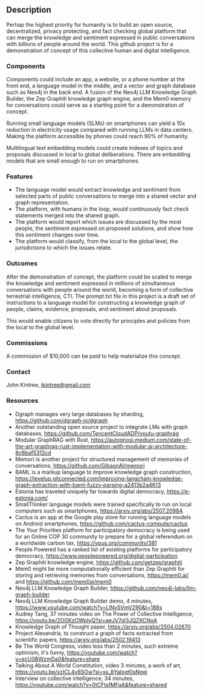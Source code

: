 ## Description
Perhap the highest priority for humanity is to build an open source, decentralized, privacy protecting, and fact checking global platform that can merge the knowledge and sentiment expressed in public conversations with billions of people around the world. This github project is for a demonstration of concept of this collective human and digital intelligence.

### Components
Components could include an app, a website, or a phone number at the front end, a language model in the middle, and a vector and graph database such as Neo4j in the back end. A fusion of the Neo4j LLM Knowledge Graph Builder, the Zep Graphiti knowledge graph engine, and the Mem0 memory for conversations could serve as a starting point for a demonstration of concept. 

Running small language models (SLMs) on smartphones can yield a 10x reduction in electricity usage compared with running LLMs in data centers. Making the platform accessible by phones could reach 90% of humanity. 

Multilingual text embedding models could create indexes of topics and proposals discussed in local to global deliberations. There are embedding models that are small enough to run on smartphones. 
### Features
* The language model would extract knowledge and sentiment from selected parts of public conversations to merge into a shared vector and graph representation.
* The platform, with humans in the loop, would continuously fact check statements merged into the shared graph.
* The platform would report which issues are discussed by the most people, the sentiment expressed on proposed solutions, and show how this sentiment changes over time.
* The platform would classify, from the local to the global level, the jurisdictions to which the issues relate.
### Outcomes
After the demonstration of concept, the platform could be scaled to merge the knowledge and sentiment expressed in millions of simultaneous conversations with people around the world, becoming a form of collective terrestrial intelligence, CTI. The prompt.txt file in this project is a draft set of instructions to a language model for constructing a knowledge graph of people, claims, evidence, proposals, and sentiment about proposals.

This would enable citizens to vote directly for principles and policies from the local to the global level. 
### Commissions
A commission of $10,000 can be paid to help materialize this concept. 
### Contact
John Kintree, jkintree@gmail.com
### Resources
* Dgraph manages very large databases by sharding, https://github.com/dgraph-io/dgraph
* Another outstanding open source project to integrate LMs with graph databases, https://github.com/TencentCloudADP/youtu-graphrag
* Modular GraphRAG with Rust, https://autognosi.medium.com/state-of-the-art-graphrag-rust-implementation-with-modular-ai-architecture-8c6baf5312cd
* Memori is another project for structured management of memories of conversations, https://github.com/GibsonAI/memori
* BAML is a markup language to improve knowledge graph construction, https://levelup.gitconnected.com/improving-langchain-knowledge-graph-extraction-with-baml-fuzzy-parsing-a2413b2a4613
* Estonia has traveled uniquely far towards digital democracy, https://e-estonia.com/
* SmallThinker language models were trained specifically to run on local computers such as smartphones, https://arxiv.org/abs/2507.20984.
* Cactus is an app at the Google play store for running language models on Android smartphones, https://github.com/cactus-compute/cactus
* The Your Priorities platform for participatory democracy is being used for an Online COP 30 community to prepare for a global referendum on a worldwide carbon tax, https://ypus.org/community/381
* People Powered has a ranked list of existing platforms for participatory democracy, https://www.peoplepowered.org/digital-participation
* Zep Graphiti knowledge engine, https://github.com/getzep/graphiti
* Mem0 might be more computationally efficient than Zep Graphiti for storing and retrieving memories from conversations, https://mem0.ai/ and https://github.com/mem0ai/mem0
* Neo4j LLM Knowledge Graph Builder, https://github.com/neo4j-labs/llm-graph-builder
* Neo4j LLM Knowledge Graph Builder demo, 4 minutes, https://www.youtube.com/watch?v=LlNy5VmV290&t=188s
* Audrey Tang, 37 minutes video on The Power of Collective Intelligence, https://youtu.be/2OGKzOWplyQ?si=aeJV7ql3JQZKCNoA
* Knowledge Graph of Thought paper, https://arxiv.org/abs/2504.02670
* Project Alexandria, to construct a graph of facts extracted from scientific papers, https://arxiv.org/abs/2502.19413
* Be The World Congress, video less than 2 minutes, such extreme optimism, it's funny, https://youtube.com/watch?v=ecU0BWzmDa0&feature=share
* Talking About A World Constitution, video 3 minutes, a work of art, https://youtu.be/xzICL4v8SOw?si=ss_8YaIogt0sNgei
* Interview on collective intelligence, 34 minutes, https://youtube.com/watch?v=0tCFtsfMFqA&feature=shared
  <!---
Jkintree2/Jkintree2 is a ✨ special ✨ repository because its `README.md` (this file) appears on your GitHub profile.
You can click the Preview link to take a look at your changes.
--->
